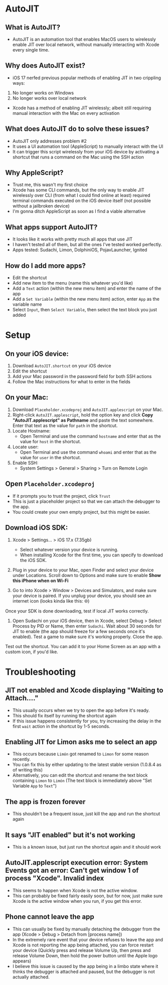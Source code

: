 # AutoJIT

## What is AutoJIT?
- AutoJIT is an automation tool that enables MacOS users to wirelessly enable JIT over local network, without manually interacting with Xcode every single time.
## Why does AutoJIT exist?
- iOS 17 nerfed previous popular methods of enabling JIT in two crippling ways:
 1. No longer works on Windows
 2. No longer works over local network
- Xcode has a method of enabling JIT wirelessly; albeit still requiring manual interaction with the Mac on every activation
## What does AutoJIT do to solve these issues?
- AutoJIT only addresses problem #2
- It uses a UI automation tool (AppleScript) to manually interact with the UI
- It can trigger this script wirelessly from your iOS device by activating a shortcut that runs a command on the Mac using the SSH action
## Why AppleScript?
- Trust me, this wasn't my first choice
- Xcode has some CLI commands, but the only way to enable JIT wirelessly over CLI (from what I could find online at least) required terminal commands executed on the iOS device itself (not possible without a jailbroken device)
- I'm gonna ditch AppleScript as soon as I find a viable alternative
## What apps support AutoJIT?
- It looks like it works with pretty much all apps that use JIT
- I haven't tested all of them, but all the ones I've tested worked perfectly.
- Apps tested: Sudachi, Limon, DolphiniOS, PojavLauncher, Ignited
## How do I add more apps?
- Edit the shortcut
- Add new item to the menu (name this whatever you'd like)
- Add a `Text` action (within the new menu item) and enter the name of the app
- Add a `Set Variable` (within the new menu item) action, enter `App` as the variable name
- Select `Input`, then `Select Variable`, then select the text block you just added

# Setup

## On your iOS device:
1. Download `AutoJIT.shortcut` on your iOS device
2. Edit the shortcut
3. Add your Mac password in the password field for both SSH actions
4. Follow the Mac instructions for what to enter in the fields

## On your Mac:
1. Download `Placeholder.xcodeproj` and `AutoJIT.applescript` on your Mac.
2. Right-click `AutoJIT.applescript`, hold the option key and click **Copy "AutoJIT.applescript" as Pathname** and paste the text somewhere. Enter that text as the value for `path` in the shortcut.
3. Locate Hostname:
    - Open Terminal and use the command `hostname` and enter that as the value for `host` in the shortcut.
4. Locate user:
    - Open Terminal and use the command `whoami` and enter that as the value for `user` in the shortcut.
5. Enable SSH:
    - System Settings > General > Sharing > Turn on Remote Login


## Open `Placeholder.xcodeproj`
- If it prompts you to trust the project, click `Trust`
- This is just a placeholder project so that we can attach the debugger to the app.
- You could create your own empty project, but this might be easier.
## Download iOS SDK:
1. Xcode > Settings... > iOS 17.x (7.35gb)
    - Select whatever version your device is running.
    - When installing Xcode for the first time, you can specify to download the iOS SDK.

2. Plug in your device to your Mac, open Finder and select your device under Locations. Scroll down to Options and make sure to enable **Show this iPhone when on Wi-Fi**

3. Go to into Xcode > Window > Devices and Simulators, and make sure your device is paired. If you unplug your device, you should see an internet icon (looks kinda like this: :globe_with_meridians:)

Once your SDK is done downloading, test if local JIT works correctly.
1. Open Sudachi on your iOS device, then in Xcode, select Debug > Select Process by PID or Name, then enter `Sudachi`. Wait about 30 seconds for JIT to enable (the app should freeze for a few seconds once it's enabled). Test a game to make sure it's working properly. Close the app.

Test out the shortcut. You can add it to your Home Screen as an app with a custom icon, if you'd like.

# Troubleshooting

## JIT not enabled and Xcode displaying "Waiting to Attach...."
- This usually occurs when we try to open the app before it's ready.
- This should fix itself by running the shortcut again
- If this issue happens consistently for you, try increasing the delay in the first `wait` action in the shortcut by 1-5 seconds.

## Enabling JIT for Limon asks me to select an app
- This occurs because `Limón` got renamed to `Limon` for some reason recently.
- You can fix this by either updating to the latest stable version (1.0.8.4 as of writing this)
- Alternatively, you can edit the shortcut and rename the text block containing `Limon` to `Limón` (The text block is immediately above "Set Variable `App` to `Text`")

## The app is frozen forever
- This shouldn't be a frequent issue, just kill the app and run the shortcut again

## It says "JIT enabled" but it's not working
- This is a known issue, but just run the shortcut again and it should work

## AutoJIT.applescript execution error: System Events got an error: Can't get window 1 of process "Xcode". Invalid index
- This seems to happen when Xcode is not the active window.
- This can probably be fixed fairly easily soon, but for now, just make sure Xcode is the active window when you run, if you get this error.

## Phone cannot leave the app
- This can usually be fixed by manually detaching the debugger from the app (Xcode > Debug > Detach from [process name])
- In the extremely rare event that your device refuses to leave the app and Xcode is not reporting the app being attached, you can force restart your device (Quickly press and release Volume Up, then press and release Volume Down, then hold the power button until the Apple logo appears)
- I believe this issue is caused by the app being in a limbo state where it thinks the debugger is attached and paused, but the debugger is not actually attached.